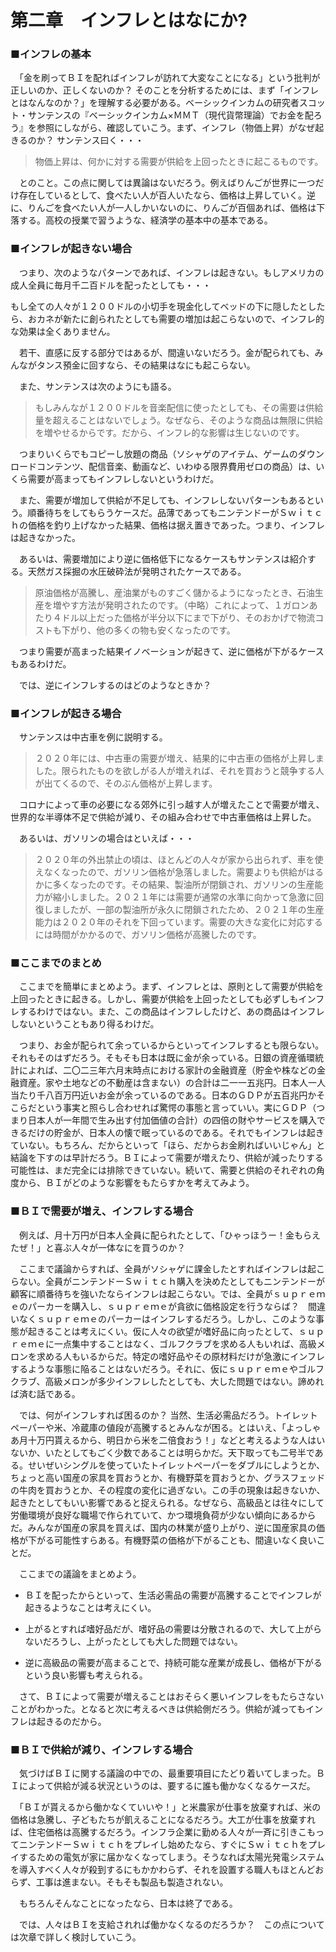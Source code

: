 # 第二章　インフレとはなにか?

### ■インフレの基本

　「金を刷ってＢＩを配ればインフレが訪れて大変なことになる」という批判が正しいのか、正しくないのか？ そのことを分析するためには、まず「インフレとはなんなのか？」を理解する必要がある。ベーシックインカムの研究者スコット・サンテンスの『ベーシックインカム×ＭＭＴ（現代貨幣理論）でお金を配ろう』を参照にしながら、確認していこう。まず、インフレ（物価上昇）がなぜ起きるのか？ サンテンス曰く・・・

> 物価上昇は、何かに対する需要が供給を上回ったときに起こるものです。

　とのこと。この点に関しては異論はないだろう。例えばりんごが世界に一つだけ存在しているとして、食べたい人が百人いたなら、価格は上昇していく。逆に、りんごを食べたい人が一人しかいないのに、りんごが百個あれば、価格は下落する。高校の授業で習うような、経済学の基本中の基本である。

### ■インフレが起きない場合

　つまり、次のようなパターンであれば、インフレは起きない。もしアメリカの成人全員に毎月千二百ドルを配ったとしても・・・

もし全ての人々が１２００ドルの小切手を現金化してベッドの下に隠したとしたら、おカネが新たに創られたとしても需要の増加は起こらないので、インフレ的な効果は全くありません。

　若干、直感に反する部分ではあるが、間違いないだろう。金が配られても、みんながタンス預金に回すなら、その結果はなにも起こらない。

　また、サンテンスは次のようにも語る。

> もしみんなが１２００ドルを音楽配信に使ったとしても、その需要は供給量を超えることはないでしょう。なぜなら、そのような商品は無限に供給を増やせるからです。だから、インフレ的な影響は生じないのです。

　つまりいくらでもコピーし放題の商品（ソシャゲのアイテム、ゲームのダウンロードコンテンツ、配信音楽、動画など、いわゆる限界費用ゼロの商品）は、いくら需要が高まってもインフレしないというわけだ。

　また、需要が増加して供給が不足しても、インフレしないパターンもあるという。順番待ちをしてもらうケースだ。品薄であってもニンテンドーがＳｗｉｔｃｈの価格を釣り上げなかった結果、価格は据え置きであった。つまり、インフレは起きなかった。

　あるいは、需要増加により逆に価格低下になるケースもサンテンスは紹介する。天然ガス採掘の水圧破砕法が発明されたケースである。

> 原油価格が高騰し、産油業がものすごく儲かるようになったとき、石油生産を増やす方法が発明されたのです。（中略）これによって、１ガロンあたり４ドル以上だった価格が半分以下にまで下がり、そのおかげで物流コストも下がり、他の多くの物も安くなったのです。

　つまり需要が高まった結果イノベーションが起きて、逆に価格が下がるケースもあるわけだ。

　では、逆にインフレするのはどのようなときか？

### ■インフレが起きる場合
　サンテンスは中古車を例に説明する。

> ２０２０年には、中古車の需要が増え、結果的に中古車の価格が上昇しました。限られたものを欲しがる人が増えれば、それを買おうと競争する人が出てくるので、そのぶん価格が上昇します。

　コロナによって車の必要になる郊外に引っ越す人が増えたことで需要が増え、世界的な半導体不足で供給が減り、その組み合わせで中古車価格は上昇した。

　あるいは、ガソリンの場合はといえば・・・

> ２０２０年の外出禁止の頃は、ほとんどの人々が家から出られず、車を使えなくなったので、ガソリン価格が急落しました。需要よりも供給がはるかに多くなったのです。その結果、製油所が閉鎖され、ガソリンの生産能力が縮小しました。２０２１年には需要が通常の水準に向かって急激に回復しましたが、一部の製油所が永久に閉鎖されたため、２０２１年の生産能力は２０２０年のそれを下回っています。需要の大きな変化に対応するには時間がかかるので、ガソリン価格が高騰したのです。

### ■ここまでのまとめ

　ここまでを簡単にまとめよう。まず、インフレとは、原則として需要が供給を上回ったときに起きる。しかし、需要が供給を上回ったとしても必ずしもインフレするわけではない。また、この商品はインフレしたけど、あの商品はインフレしないということもあり得るわけだ。

　つまり、お金が配られて余っているからといってインフレするとも限らない。それもそのはずだろう。そもそも日本は既に金が余っている。日銀の資産循環統計によれば、二〇二三年六月末時点における家計の金融資産（貯金や株などの金融資産。家や土地などの不動産は含まない）の合計は二一一五兆円。日本人一人当たり千八百万円近いお金が余っているのである。日本のＧＤＰが五百兆円かそこらだという事実と照らし合わせれば驚愕の事態と言っていい。実にＧＤＰ（つまり日本人が一年間で生み出す付加価値の合計）の四倍の財やサービスを購入できるだけの貯金が、日本人の懐で眠っているのである。それでもインフレは起きていない。もちろん、だからといって「ほら、だからお金刷ればいいじゃん」と結論を下すのは早計だろう。ＢＩによって需要が増えたり、供給が減ったりする可能性は、まだ完全には排除できていない。続いて、需要と供給のそれぞれの角度から、ＢＩがどのような影響をもたらすかを考えてみよう。

### ■ＢＩで需要が増え、インフレする場合

　例えば、月十万円が日本人全員に配られたとして、「ひゃっほうー！金もらえたぜ！」と喜ぶ人々が一体なにを買うのか？

　ここまで議論からすれば、全員がソシャゲに課金したとすればインフレは起こらない。全員がニンテンドーＳｗｉｔｃｈ購入を決めたとしてもニンテンドーが顧客に順番待ちを強いたならインフレは起こらない。では、全員がｓｕｐｒｅｍｅのパーカーを購入し、ｓｕｐｒｅｍｅが貪欲に価格設定を行うならば？　間違いなくｓｕｐｒｅｍｅのパーカーはインフレするだろう。しかし、このような事態が起きることは考えにくい。仮に人々の欲望が嗜好品に向ったとして、ｓｕｐｒｅｍｅに一点集中することはなく、ゴルフクラブを求める人もいれば、高級メロンを求める人もいるからだ。特定の嗜好品やその原材料だけが急激にインフレするような事態に陥ることはないだろう。それに、仮にｓｕｐｒｅｍｅやゴルフクラブ、高級メロンが多少インフレしたとしても、大した問題ではない。諦めれば済む話である。

　では、何がインフレすれば困るのか？ 当然、生活必需品だろう。トイレットペーパーや米、冷蔵庫の値段が高騰するとみんなが困る。とはいえ、「よっしゃあ月十万円貰えるから、明日から米を二倍食おう！」などと考えるような人はいないか、いたとしてもごく少数であることは明らかだ。天下取っても二号半である。せいぜいシングルを使っていたトイレットペーパーをダブルにしようとか、ちょっと高い国産の家具を買おうとか、有機野菜を買おうとか、グラスフェッドの牛肉を買おうとか、その程度の変化に過ぎない。この手の現象は起きないか、起きたとしてもいい影響であると捉えられる。なぜなら、高級品とは往々にして労働環境が良好な職場で作られていて、かつ環境負荷が少ない傾向にあるからだ。みんなが国産の家具を買えば、国内の林業が盛り上がり、逆に国産家具の価格が下がる可能性すらある。有機野菜の価格が下がることも、間違いなく良いことだ。

　ここまでの議論をまとめよう。

- ＢＩを配ったからといって、生活必需品の需要が高騰することでインフレが起きるようなことは考えにくい。

- 上がるとすれば嗜好品だが、嗜好品の需要は分散されるので、大して上がらないだろうし、上がったとしても大した問題ではない。

- 逆に高級品の需要が高まることで、持続可能な産業が成長し、価格が下がるという良い影響も考えられる。

　さて、ＢＩによって需要が増えることはおそらく悪いインフレをもたらさないことがわかった。となると次に考えるべきは供給側だろう。供給が減ってもインフレは起きるのだから。

### ■ＢＩで供給が減り、インフレする場合

　気づけばＢＩに関する議論の中での、最重要項目にたどり着いてしまった。ＢＩによって供給が減る状況というのは、要するに誰も働かなくなるケースだ。

　「ＢＩが貰えるから働かなくていいや！」と米農家が仕事を放棄すれば、米の価格は急騰し、子どもたちが飢えることになるだろう。大工が仕事を放棄すれば、住宅価格は高騰するだろう。インフラ企業に勤める人々が一斉に引きこもってニンテンドーＳｗｉｔｃｈをプレイし始めたなら、すぐにＳｗｉｔｃｈをプレイするための電気が家に届かなくなってしまう。そうなれば太陽光発電システムを導入すべく人々が殺到するにもかかわらず、それを設置する職人もほとんどおらず、工事は進まない。そもそも製品も製造されない。

　もちろんそんなことになったなら、日本は終了である。

　では、人々はＢＩを支給されれば働かなくなるのだろうか？　この点については次章で詳しく検討していこう。